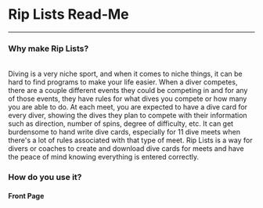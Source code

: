 <h1> Rip Lists Read-Me </h1>
<hr>
<h3>Why make Rip Lists?</h3>
<br>
Diving is a very niche sport, and when it comes to niche things, it can be hard to find programs to make your life easier. When a diver competes, there are a couple different events they could be competing in and for any of those events, they have rules for what dives you compete or how many you are able to do. At each meet, you are expected to have a dive card for every diver, showing the dives they plan to compete with their information such as direction, number of spins, degree of difficulty, etc. It can get burdensome to hand write dive cards, especially for 11 dive meets when there's a lot of rules associated with that type of meet. Rip Lists is a way for divers or coaches to create and download dive cards for meets and have the peace of mind knowing everything is entered correctly.
<br>
<h3>How do you use it?</h3>
<h4>Front Page</h4>
<br>

